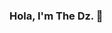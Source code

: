 ### Hola, I'm The Dz. 👋

<!--
**DZ521111/DZ521111** is a ✨ _special_ ✨ repository because its `README.md` (this file) appears on your GitHub profile.

Here are some ideas to get you started:

- 🔭 I’m currently working on Voice to Text IDE.
- 🌱 I’m currently learning Natural Language Processing in deep.
- 🤔 I’m looking for help with any NLP guy.
- 💬 Ask me about Astronomy and Machine Learning.
- 📫 How to reach me: https://www.linkedin.com/in/dhruv-kakadiya-8a3202191/ 
- 😄 Pronouns: dz
- ⚡ Fun fact: I'm very interested in Auto ML and ML in Astronomy

< img src = "https://github-readme-stats.vercel.app/api?username=DZ521111&&show_icons=true&title_color=ffffff&icon_color=bb2acf&text_color=daf7dc&bg_color=134578" >
